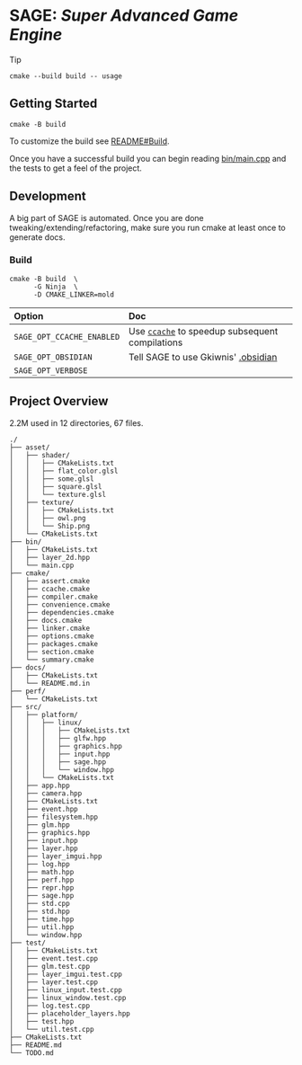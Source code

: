 <!--  [toc] At some point it will be supported by Obsidian  -->

# SAGE: *Super Advanced Game Engine*

> [!TIP]
> `cmake --build build -- usage`

## Getting Started
```
cmake -B build
```
To customize the build see [README#Build](README.md#build).

Once you have a successful build you can begin reading [bin/main.cpp](bin/main.cpp) and the tests to get a feel of the project.

## Development
A big part of SAGE is automated. Once you are done tweaking/extending/refactoring, make sure you run cmake at least once to generate docs.

### Build
```
cmake -B build	\
      -G Ninja	\
      -D CMAKE_LINKER=mold
```

| Option | Doc |
|:-|:-|
|`SAGE_OPT_CCACHE_ENABLED`| Use [`ccache`](https://ccache.dev/) to speedup subsequent compilations|
|`SAGE_OPT_OBSIDIAN`| Tell SAGE to use Gkiwnis' [.obsidian](https://obsidian.md/)|
|`SAGE_OPT_VERBOSE`| |

## Project Overview
2.2M used in 12 directories, 67 files.
```
./
├── asset/
│   ├── shader/
│   │   ├── CMakeLists.txt
│   │   ├── flat_color.glsl
│   │   ├── some.glsl
│   │   ├── square.glsl
│   │   └── texture.glsl
│   ├── texture/
│   │   ├── CMakeLists.txt
│   │   ├── owl.png
│   │   └── Ship.png
│   └── CMakeLists.txt
├── bin/
│   ├── CMakeLists.txt
│   ├── layer_2d.hpp
│   └── main.cpp
├── cmake/
│   ├── assert.cmake
│   ├── ccache.cmake
│   ├── compiler.cmake
│   ├── convenience.cmake
│   ├── dependencies.cmake
│   ├── docs.cmake
│   ├── linker.cmake
│   ├── options.cmake
│   ├── packages.cmake
│   ├── section.cmake
│   └── summary.cmake
├── docs/
│   ├── CMakeLists.txt
│   └── README.md.in
├── perf/
│   └── CMakeLists.txt
├── src/
│   ├── platform/
│   │   ├── linux/
│   │   │   ├── CMakeLists.txt
│   │   │   ├── glfw.hpp
│   │   │   ├── graphics.hpp
│   │   │   ├── input.hpp
│   │   │   ├── sage.hpp
│   │   │   └── window.hpp
│   │   └── CMakeLists.txt
│   ├── app.hpp
│   ├── camera.hpp
│   ├── CMakeLists.txt
│   ├── event.hpp
│   ├── filesystem.hpp
│   ├── glm.hpp
│   ├── graphics.hpp
│   ├── input.hpp
│   ├── layer.hpp
│   ├── layer_imgui.hpp
│   ├── log.hpp
│   ├── math.hpp
│   ├── perf.hpp
│   ├── repr.hpp
│   ├── sage.hpp
│   ├── std.cpp
│   ├── std.hpp
│   ├── time.hpp
│   ├── util.hpp
│   └── window.hpp
├── test/
│   ├── CMakeLists.txt
│   ├── event.test.cpp
│   ├── glm.test.cpp
│   ├── layer_imgui.test.cpp
│   ├── layer.test.cpp
│   ├── linux_input.test.cpp
│   ├── linux_window.test.cpp
│   ├── log.test.cpp
│   ├── placeholder_layers.hpp
│   ├── test.hpp
│   └── util.test.cpp
├── CMakeLists.txt
├── README.md
└── TODO.md
```

